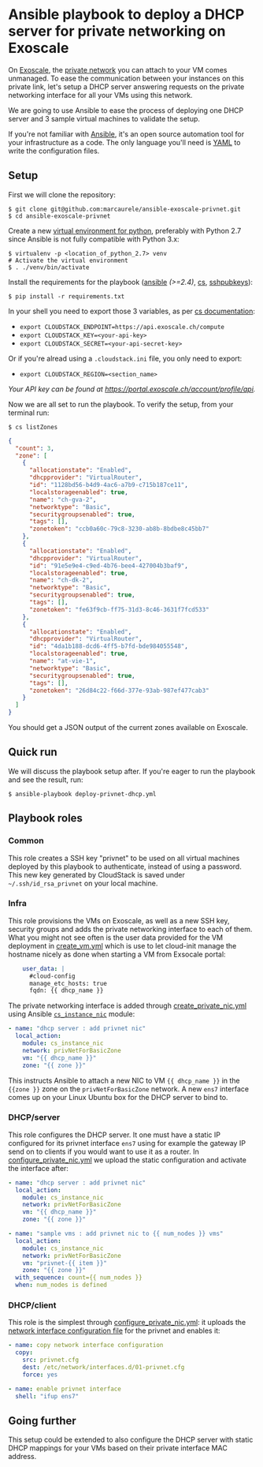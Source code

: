 # Ansible playbook to deploy a DHCP server for private networking on Exoscale


On [Exoscale](https://www.exoscale.ch), the [private
network](https://community.exoscale.ch/documentation/compute/privnet/) you can
attach to your VM comes unmanaged. To ease the communication between your
instances on this private link, let's setup a DHCP server answering requests on
the private networking interface for all your VMs using this network. 

We are going to use Ansible to ease the process of deploying one DHCP server
and 3 sample virtual machines to validate the setup.

If you're not familiar with [Ansible](https://www.ansible.com), it's an open
source automation tool for your infrastructure as a code.
The only language you'll need is
[YAML](https://docs.ansible.com/ansible/latest/YAMLSyntax.html) to write the
configuration files.

## Setup

First we will clone the repository:

    $ git clone git@github.com:marcaurele/ansible-exoscale-privnet.git
    $ cd ansible-exoscale-privnet

Create a new [virtual environment for python](https://virtualenv.pypa.io),
preferably with Python 2.7 since Ansible is not fully compatible with
Python 3.x:

    $ virtualenv -p <location_of_python_2.7> venv
    # Activate the virtual environment
    $ . ./venv/bin/activate

Install the requirements for the playbook
([ansible](https://pypi.python.org/pypi/ansible) *(>=2.4)*,
[cs](https://pypi.python.org/pypi/cs),
[sshpubkeys](https://pypi.python.org/pypi/sshpubkeys)):

    $ pip install -r requirements.txt

In your shell you need to export those 3 variables, as per
[cs documentation](https://github.com/exoscale/cs/):
  - `export CLOUDSTACK_ENDPOINT=https://api.exoscale.ch/compute`
  - `export CLOUDSTACK_KEY=<your-api-key>`
  - `export CLOUDSTACK_SECRET=<your-api-secret-key>`

Or if you're alread using a `.cloudstack.ini` file, you only need to export:
  - `export CLOUDSTACK_REGION=<section_name>`

*Your API key can be found at https://portal.exoscale.ch/account/profile/api.*

Now we are all set to run the playbook. To verify the setup, from your
terminal run:

    $ cs listZones

```json
{
  "count": 3, 
  "zone": [
    {
      "allocationstate": "Enabled", 
      "dhcpprovider": "VirtualRouter", 
      "id": "1128bd56-b4d9-4ac6-a7b9-c715b187ce11", 
      "localstorageenabled": true, 
      "name": "ch-gva-2", 
      "networktype": "Basic", 
      "securitygroupsenabled": true, 
      "tags": [], 
      "zonetoken": "ccb0a60c-79c8-3230-ab8b-8bdbe8c45bb7"
    }, 
    {
      "allocationstate": "Enabled", 
      "dhcpprovider": "VirtualRouter", 
      "id": "91e5e9e4-c9ed-4b76-bee4-427004b3baf9", 
      "localstorageenabled": true, 
      "name": "ch-dk-2", 
      "networktype": "Basic", 
      "securitygroupsenabled": true, 
      "tags": [], 
      "zonetoken": "fe63f9cb-ff75-31d3-8c46-3631f7fcd533"
    }, 
    {
      "allocationstate": "Enabled", 
      "dhcpprovider": "VirtualRouter", 
      "id": "4da1b188-dcd6-4ff5-b7fd-bde984055548", 
      "localstorageenabled": true, 
      "name": "at-vie-1", 
      "networktype": "Basic", 
      "securitygroupsenabled": true, 
      "tags": [], 
      "zonetoken": "26d84c22-f66d-377e-93ab-987ef477cab3"
    }
  ]
}
```
You should get a JSON output of the current zones available on Exoscale.

## Quick run

We will discuss the playbook setup after. If you're eager to run the playbook
and see the result, run:

    $ ansible-playbook deploy-privnet-dhcp.yml

## Playbook roles

### Common

This role creates a SSH key "privnet" to be used on all virtual machines
deployed by this playbook to authenticate, instead of using a password. This
new key generated by CloudStack is saved under `~/.ssh/id_rsa_privnet` on your
local machine.

### Infra

This role provisions the VMs on Exoscale, as well as a new SSH key, security
groups and adds the private networking interface to each of them. What you
might not see often is the user data provided for the VM deployment in
[create_vm.yml](https://github.com/marcaurele/ansible-exoscale-privnet/blob/master/roles/infra/tasks/create_vm.yml)
which is use to let cloud-init manage the hostname nicely as done when starting
a VM from Exsocale portal:

```yaml
    user_data: |
      #cloud-config
      manage_etc_hosts: true
      fqdn: {{ dhcp_name }}
```

The private networking interface is added through
[create_private_nic.yml](https://github.com/marcaurele/ansible-exoscale-privnet/blob/master/roles/infra/tasks/create_private_nic.yml)
using Ansible
[`cs_instance_nic`](http://docs.ansible.com/ansible/latest/cs_instance_nic_module.html)
module:

```yaml
- name: "dhcp server : add privnet nic"
  local_action:
    module: cs_instance_nic
    network: privNetForBasicZone
    vm: "{{ dhcp_name }}"
    zone: "{{ zone }}"
```

This instructs Ansible to attach a new NIC to VM `{{ dhcp_name }}` in the
`{{zone }}` zone on the `privNetForBasicZone` network. A new `ens7` interface
comes up on your Linux Ubuntu box for the DHCP server to bind to.

### DHCP/server

This role configures the DHCP server. It one must have a static IP
configured for its privnet interface `ens7` using for example the gateway IP
send on to clients if you would want to use it as a router. In
[configure_private_nic.yml](https://github.com/marcaurele/ansible-exoscale-privnet/blob/master/roles/dhcp/server/tasks/configure_private_nic.yml)
we upload the static configuration and activate the interface after:

```yaml
- name: "dhcp server : add privnet nic"
  local_action:
    module: cs_instance_nic
    network: privNetForBasicZone
    vm: "{{ dhcp_name }}"
    zone: "{{ zone }}"

- name: "sample vms : add privnet nic to {{ num_nodes }} vms"
  local_action:
    module: cs_instance_nic
    network: privNetForBasicZone
    vm: "privnet-{{ item }}"
    zone: "{{ zone }}"
  with_sequence: count={{ num_nodes }}
  when: num_nodes is defined
```

### DHCP/client

This role is the simplest through
[configure_private_nic.yml](https://github.com/marcaurele/ansible-exoscale-privnet/blob/master/roles/dhcp/client/tasks/configure_private_nic.yml): it uploads the
[network interface configuration file](https://github.com/marcaurele/ansible-exoscale-privnet/blob/master/roles/dhcp/client/files/privnet.cfg)
for the privnet and enables it:

```yaml
- name: copy network interface configuration
  copy:
    src: privnet.cfg
    dest: /etc/network/interfaces.d/01-privnet.cfg
    force: yes

- name: enable privnet interface
  shell: "ifup ens7"
```

## Going further

This setup could be extended to also configure the DHCP server with static
DHCP mappings for your VMs based on their private interface MAC address.

